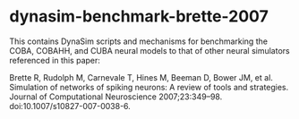 # dynasim-benchmark-brette-2007

This contains DynaSim scripts and mechanisms for benchmarking the COBA, COBAHH,
and CUBA neural models to that of other neural simulators referenced in this
paper:

Brette R, Rudolph M, Carnevale T, Hines M, Beeman D, Bower JM, et al.
Simulation of networks of spiking neurons: A review of tools and strategies.
Journal of Computational Neuroscience 2007;23:349–98.
doi:10.1007/s10827-007-0038-6.
